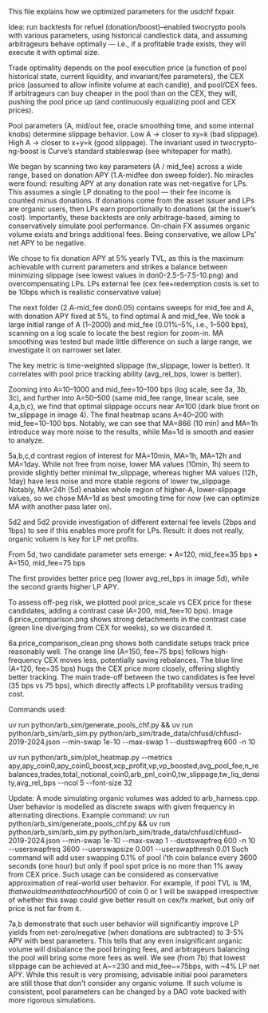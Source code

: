 This file explains how we optimized parameters for the usdchf fxpair.

Idea: run backtests for refuel (donation/boost)–enabled twocrypto pools with various parameters, using historical candlestick data, and assuming arbitrageurs behave optimally — i.e., if a profitable trade exists, they will execute it with optimal size.

Trade optimality depends on the pool execution price (a function of pool historical state, current liquidity, and invariant/fee parameters), the CEX price (assumed to allow infinite volume at each candle), and pool/CEX fees. If arbitrageurs can buy cheaper in the pool than on the CEX, they will, pushing the pool price up (and continuously equalizing pool and CEX prices).

Pool parameters (A, mid/out fee, oracle smoothing time, and some internal knobs) determine slippage behavior. Low A → closer to xy=k (bad slippage). High A → closer to x+y=k (good slippage). The invariant used in twocrypto-ng-boost is Curve’s standard stableswap (see whitepaper for math).

We began by scanning two key parameters (A / mid_fee) across a wide range, based on donation APY (1.A-midfee don sweep folder). No miracles were found: resulting APY at any donation rate was net-negative for LPs. This assumes a single LP donating to the pool — their fee income is counted minus donations. If donations come from the asset issuer and LPs are organic users, then LPs earn proportionally to donations (at the issuer’s cost). Importantly, these backtests are only arbitrage-based, aiming to conservatively simulate pool performance. On-chain FX assumes organic volume exists and brings additional fees. Being conservative, we allow LPs’ net APY to be negative.

We chose to fix donation APY at 5% yearly TVL, as this is the maximum achievable with current parameters and strikes a balance between minimizing slippage (see lowest values in don0-2.5-5-7.5-10.png) and overcompensating LPs. LPs external fee (cex fee+redemption costs is set to be 10bps which is realistic conservative value)

The next folder (2.A-mid_fee don0.05) contains sweeps for mid_fee and A, with donation APY fixed at 5%, to find optimal A and mid_fee.
We took a large initial range of A (1–2000) and mid_fee (0.01%–5%, i.e., 1–500 bps), scanning on a log scale to locate the best region for zoom-in. MA smoothing was tested but made little difference on such a large range, we investigate it on narrower set later.

The key metric is time-weighted slippage (tw_slippage, lower is better). It correlates with pool price tracking ability (avg_rel_bps, lower is better).

Zooming into A=10–1000 and mid_fee=10–100 bps (log scale, see 3a, 3b, 3c), and further into A=50–500 (same mid_fee range, linear scale, see 4,a,b,c), we find that optimal slippage occurs near A≈100 (dark blue front on tw_slippage in image 4). The final heatmap scans A=40–200 with mid_fee=10–100 bps. Notably, we can see that MA=866 (10 min) and MA=1h introduce way more noise to the results, while Ma=1d is smooth and easier to analyze. 

5a,b,c,d contrast region of interest for MA=10min, MA=1h, MA=12h and MA=1day. While not free from noise, lower MA values (10min, 1h) seem to provide slightly better minimal tw_slippage, whereas higher MA values (12h, 1day) have less noise and more stable regions of lower tw_slippage. Notably, MA=24h (5d) enables whole region of higher-A, lower-slippage values, so we chose MA=1d as best smooting time for now (we can optimize MA with another pass later on).

5d2 and 5d2 provide  investigation of different external fee levels (2bps and 1bps) to see if this enables more profit for LPs. Result: it does not really, organic voluem is key for LP net profits.

From 5d, two candidate parameter sets emerge:
	•	A=120, mid_fee≈35 bps
	•	A=150, mid_fee=75 bps

The first provides better price peg (lower avg_rel_bps in image 5d), while the second grants higher LP APY.

To assess off-peg risk, we plotted pool price_scale vs CEX price for these candidates, adding a contrast case (A=200, mid_fee=10 bps). Image 6.price_comparison.png shows strong detachments in the contrast case (green line diverging from CEX for weeks), so we discarded it.

6a.price_comparison_clean.png shows both candidate setups track price reasonably well. The orange line (A=150, fee=75 bps) follows high-frequency CEX moves less, potentially saving rebalances. The blue line (A=120, fee=35 bps) hugs the CEX price more closely, offering slightly better tracking. The main trade-off between the two candidates is fee level (35 bps vs 75 bps), which directly affects LP profitability versus trading cost.

Commands used:

uv run python/arb_sim/generate_pools_chf.py && uv run python/arb_sim/arb_sim.py python/arb_sim/trade_data/chfusd/chfusd-2019-2024.json --min-swap 1e-10 --max-swap 1 --dustswapfreq 600 -n 10

uv run python/arb_sim/plot_heatmap.py  --metrics apy,apy_coin0,apy_coin0_boost,xcp_profit,vp,vp_boosted,avg_pool_fee,n_rebalances,trades,total_notional_coin0,arb_pnl_coin0,tw_slippage,tw_liq_density,avg_rel_bps --ncol 5 --font-size 32

Update:
A mode simulating organic volumes was added to arb_harness.cpp. User behavior is modelled as discrete swaps with given frequency in alternating directions. Example command:
uv run python/arb_sim/generate_pools_chf.py && uv run python/arb_sim/arb_sim.py python/arb_sim/trade_data/chfusd/chfusd-2019-2024.json --min-swap 1e-10 --max-swap 1 --dustswapfreq 600 -n 10 --userswapfreq 3600 --userswapsize 0.001 --userswapthresh 0.01
Such command will add user swapping 0.1% of pool i'th coin balance every 3600 seconds (one hour) but only if pool spot price is no more than 1% away from CEX price. Such usage can be considered as conservative approximation of real-world user behavior. For example, if pool TVL is 1M$, that would mean that each hour 500$ of coin 0 or 1 will be swapped irrespective of whether this swap could give better result on cex/fx market, but only oif price is not far from it. 

7a,b demonstrate that such user behavior will significantly improve LP yields from net-zero/negative (when donations are subtracted) to 3-5% APY with best parameters. This tells that any even insignificant organic volume will disbalance the pool bringing fees, and arbitrageurs balancing the pool will bring some more fees as well. We see (from 7b) that lowest slippage can be achieved at A~=230 and mid_fee~=75bps, with ~4% LP net APY. While this result is very promising, advisable initial pool parameters are still those that don't consider any organic volume. If such volume is consistent, pool parameters can be changed by a DAO vote backed with more rigorous simulations.
